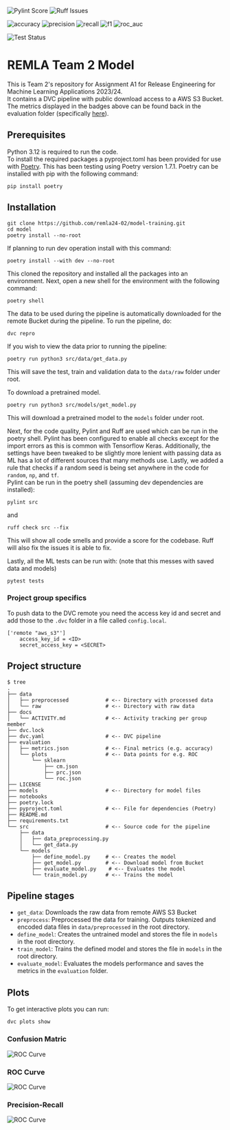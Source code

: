 ![Pylint Score](https://img.shields.io/badge/pylint-10.00-brightgreen)
![Ruff Issues](https://img.shields.io/badge/ruff-0_issues-brightgreen)

![accuracy](https://img.shields.io/badge/accuracy-0.5827-blue)
![precision](https://img.shields.io/badge/precision-0.7998-blue)
![recall](https://img.shields.io/badge/recall-0.1005-blue)
![f1](https://img.shields.io/badge/f1-0.1785-blue)
![roc_auc](https://img.shields.io/badge/roc_auc-0.5399-blue)

![Test Status](https://img.shields.io/badge/tests-failed-red)

# REMLA Team 2 Model
This is Team 2's repository for Assignment A1 for Release Engineering for Machine Learning Applications 2023/24.  
It contains a DVC pipeline with public download access to a AWS S3 Bucket.  
The metrics displayed in the badges above can be found back in the evaluation folder (specifically [here](https://github.com/remla24-02/model-training/blob/main/evaluation_results/metrics.json)).

## Prerequisites 
Python 3.12 is required to run the code.  
To install the required packages a pyproject.toml has been provided for use with [Poetry](https://python-poetry.org/docs/).
This has been testing using Poetry version 1.7.1.
Poetry can be installed with pip with the following command:
``` console
pip install poetry
```

## Installation

``` console
git clone https://github.com/remla24-02/model-training.git
cd model
poetry install --no-root
```

If planning to run dev operation install with this command:
``` console
poetry install --with dev --no-root
```

This cloned the repository and installed all the packages into an environment.
Next, open a new shell for the environment with the following command:
``` console
poetry shell
```

The data to be used during the pipeline is automatically downloaded for the remote Bucket during the pipeline.
To run the pipeline, do:
``` console
dvc repro
```

If you wish to view the data prior to running the pipeline:

``` console
poetry run python3 src/data/get_data.py
```

This will save the test, train and validation data to the `data/raw` folder under root.

To download a pretrained model.

``` console
poetry run python3 src/models/get_model.py
```

This will download a pretrained model to the `models` folder under root.

Next, for the code quality, Pylint and Ruff are used which can be run in the poetry shell.
Pylint has been configured to enable all checks except for the import errors as this is common with Tensorflow Keras.
Additionally, the settings have been tweaked to be slightly more lenient with passing data as ML has a lot of different sources that many methods use. 
Lastly, we added a rule that checks if a random seed is being set anywhere in the code for `random`, `np`, and `tf`.   
Pylint can be run in the poetry shell (assuming dev dependencies are installed):


``` console
pylint src
```

and

``` console
ruff check src --fix
```

This will show all code smells and provide a score for the codebase. Ruff will also fix the issues it is able to fix.

Lastly, all the ML tests can be run with:
(note that this messes with saved data and models)

``` console
pytest tests
```

### Project group specifics
To push data to the DVC remote you need the access key id and secret and add those to the `.dvc` folder in a file called `config.local`.

``` text
['remote "aws_s3"']
    access_key_id = <ID>
    secret_access_key = <SECRET>
```

## Project structure

```console
$ tree
.
├── data
│   ├── preprocessed            # <-- Directory with processed data
│   └── raw                     # <-- Directory with raw data
├── docs
│   └── ACTIVITY.md             # <-- Activity tracking per group member
├── dvc.lock
├── dvc.yaml                    # <-- DVC pipeline
├── evaluation                  
│   ├── metrics.json            # <-- Final metrics (e.g. accuracy)
│   └── plots                   # <-- Data points for e.g. ROC
│       └── sklearn
│           ├── cm.json
│           ├── prc.json
│           └── roc.json
├── LICENSE
├── models                      # <-- Directory for model files
├── notebooks
├── poetry.lock
├── pyproject.toml              # <-- File for dependencies (Poetry)
├── README.md
├── requirements.txt
└── src                         # <-- Source code for the pipeline
    ├── data
    │   ├── data_preprocessing.py
    │   └── get_data.py
    └── models
        ├── define_model.py     # <-- Creates the model
        ├── get_model.py        # <-- Download model from Bucket
        ├── evaluate_model.py    # <-- Evaluates the model
        └── train_model.py      # <-- Trains the model
```

## Pipeline stages

- `get_data`: Downloads the raw data from remote AWS S3 Bucket
- `preprocess`: Preprocessed the data for training. Outputs tokenized and encoded data files in `data/preprocessed` in the root directory.
- `define_model`: Creates the untrained model and stores the file in `models` in the root directory.
- `train_model`: Trains the defined model and stores the file in `models` in the root directory. 
- `evaluate_model`: Evaluates the models performance and saves the metrics in the `evaluation` folder.

## Plots
To get interactive plots you can run:

``` console
dvc plots show
```

### Confusion Matric
![ROC Curve](https://raw.githubusercontent.com/remla24-02/model-training/main/evaluation_results/plots/roc.png)

### ROC Curve
![ROC Curve](https://raw.githubusercontent.com/remla24-02/model-training/main/evaluation_results/plots/roc.png)

### Precision-Recall
![ROC Curve](https://raw.githubusercontent.com/remla24-02/model-training/main/evaluation_results/plots/roc.png)